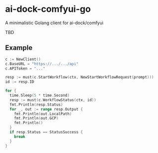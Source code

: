 # ai-dock-comfyui-go
A minimalistic Golang client for ai-dock/comfyui

TBD

## Example

```go
c := NewClient()
c.BaseURL = "https://.../.../api"
c.APIToken = "..."

resp := must(c.StartWorkflow(ctx, NewStartWorkflowRequest(prompt)))
id := resp.ID

for {
  time.Sleep(5 * time.Second)
  resp := must(c.WorkflowStatus(ctx, id))
  fmt.Println(resp.Status)
  for _, out := range resp.Output {
    fmt.Println(out.LocalPath)
    fmt.Println(out.GCP)
    fmt.Println()
  }
  if resp.Status == StatusSuccess {
    break
  }
}
```
